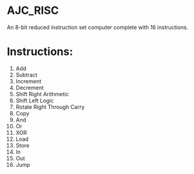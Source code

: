 # AJC_RISC
An 8-bit reduced instruction set computer complete with 16 instructions. 
# Instructions:
1. Add
2. Subtract
3. Increment
4. Decrement
5. Shift Right Arithmetic
6. Shift Left Logic
7. Rotate Right Through Carry
8.  Copy
9.  And
10. Or
11. XOR
12. Load
13. Store
14. In
15. Out
16. Jump
